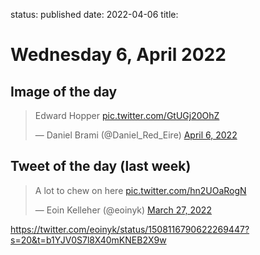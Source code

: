 status: published
date: 2022-04-06
title: 

# Wednesday  6, April 2022

## Image of the day

<blockquote class="twitter-tweet"><p lang="en" dir="ltr">Edward Hopper <a href="https://t.co/GtUGj20OhZ">pic.twitter.com/GtUGj20OhZ</a></p>&mdash; Daniel Brami (@Daniel_Red_Eire) <a href="https://twitter.com/Daniel_Red_Eire/status/1511579707946545158?ref_src=twsrc%5Etfw">April 6, 2022</a></blockquote> <script async src="https://platform.twitter.com/widgets.js" charset="utf-8"></script> 

## Tweet of the day (last week)

<blockquote class="twitter-tweet"><p lang="en" dir="ltr">A lot to chew on here <a href="https://t.co/hn2UOaRogN">pic.twitter.com/hn2UOaRogN</a></p>&mdash; Eoin Kelleher (@eoinyk) <a href="https://twitter.com/eoinyk/status/1508116790622269447?ref_src=twsrc%5Etfw">March 27, 2022</a></blockquote> <script async src="https://platform.twitter.com/widgets.js" charset="utf-8"></script> 


https://twitter.com/eoinyk/status/1508116790622269447?s=20&t=b1YJV0S7l8X40mKNEB2X9w